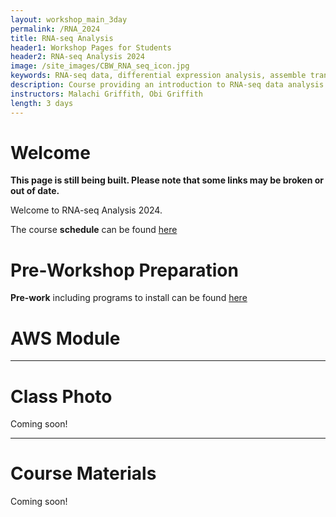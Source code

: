 ```yaml
---
layout: workshop_main_3day
permalink: /RNA_2024
title: RNA-seq Analysis
header1: Workshop Pages for Students
header2: RNA-seq Analysis 2024
image: /site_images/CBW_RNA_seq_icon.jpg
keywords: RNA-seq data, differential expression analysis, assemble transcripts
description: Course providing an introduction to RNA-seq data analysis followed by integrated tutorials demonstrating the use of popular RNA-seq analysis packages.
instructors: Malachi Griffith, Obi Griffith
length: 3 days
---
```


# Welcome <a id="welcome"></a>

**This page is still being built. Please note that some links may be broken or out of date.**

Welcome to RNA-seq Analysis 2024.

The course **schedule** can be found [here](https://bioinformaticsdotca.github.io/RNA_2024_schedule)   

<!-- Meet your **faculty** [here]() -->

# Pre-Workshop Preparation <a id="preworkshop"></a>

**Pre-work** including programs to install can be found [here]()

# AWS Module <a id="preworkshop"></a>

<!-- Connecting and properly using a cloud computing cluster at the CBW [here]() -->

***

# Class Photo

Coming soon!

***

# Course Materials

Coming soon!

<!-- # Day 1 <a id="day1"></a> -->

<!-- ##  Welcome -->

<!-- *<font color="#827e9c">Nia Hughes</font>* -->

<!-- ## Module 1 -->

<!-- *<font color="#827e9c"></font>* -->

<!-- [Module 1 Lecture Slides](https://drive.google.com/file/d/14-PfnpO9_iwklblW5UzoodKjh-ZGkU8y/view?usp=drive_link)  
[Module 1 Mini-Lecture: FASTA/FASTQ/GTF](https://drive.google.com/file/d/1GLAFoz-kFppXvJfFVWUkpIpwOY20xQr5/view?usp=drive_link)  
[Module 1 Mini-Lecture: Indexing](https://drive.google.com/file/d/1bMsufuc8U1rE33Go-ju-yptRJ_xFucoh/view?usp=drive_link)   -->

<!-- ### Module 1 Lab -->
  <!-- [Introduction to Inputs](https://rnabio.org/module-01-inputs/0001/01/01/Intro_to_Inputs/)  
  [Reference Genomes](https://rnabio.org/module-01-inputs/0001/02/01/Reference_Genomes/)  
  [Annotations](https://rnabio.org/module-01-inputs/0001/03/01/Annotations/)  
  [Indexing](https://rnabio.org/module-01-inputs/0001/04/01/Indexing/)  
  [Data](https://rnabio.org/module-01-inputs/0001/05/01/RNAseq_Data/)  
  [Data QC](https://rnabio.org/module-01-inputs/0001/06/01/Pre-alignment_QC/)   -->

<!-- ## Module 2 -->

<!-- *<font color="#827e9c"></font>* -->

<!-- [Module 2 Lecture Slides](https://drive.google.com/file/d/1bNDKXMn-2D7r827tVPWuHzXQjGf5Riz3/view?usp=drive_link)  
[Module 2 Mini-Lecture: Alignment](https://drive.google.com/file/d/1Peti_cc1PFNU27fITqIN-ZVp07VXaIud/view?usp=drive_link)  
[Module 2 Mini-Lecture: Alignment vs. Assembly vs. Pseudoalignment](https://drive.google.com/file/d/17xl5-p-3GRInDrFnHk3btkgk-AqNGUbl/view?usp=drive_link)  
[Module 2 Mini-Lecture: SAM/BAM/BED file formats](https://drive.google.com/file/d/1o0JrSKn6SjyfdvoF2FnNyQDCi-a2Zoim/view?usp=drive_link)  
[Module 2 Mini-Lecture: Alignment QC](https://drive.google.com/file/d/1umG-3EygyD5-XDuERnK6lZaQ0DQ8NFw6/view?usp=drive_link)   -->

<!-- ## Module 2 Lab -->

  <!-- [Introduction to Alignment](https://rnabio.org/module-02-alignment/0002/01/01/Intro_to_Alignment/)  
  [Adapter Trim](https://rnabio.org/module-02-alignment/0002/02/01/Adapter_Trim/)  
  [Alignment](https://rnabio.org/module-02-alignment/0002/03/01/Alignment/)  
  [IGV](https://rnabio.org/module-02-alignment/0002/04/01/IGV/)  
  [Alignment Visualization](https://rnabio.org/module-02-alignment/0002/05/01/Alignment_Visualization/)  
  [Alignment QC](https://rnabio.org/module-02-alignment/0002/06/01/Alignment_QC/)   -->

<!-- ## Optional Team Assignment -->

<!-- [Team Assignment - Alignment](https://rnabio.org/module-02-alignment/0002/07/01/Team_Assignment_Alignment/) -->
<!-- * We will be completing the download and data preprocessing steps today -->

<!-- # Day 2 <a id="day2"></a> -->

<!-- ## Module 3 -->

<!-- [Module 3 Lecture Slides](https://drive.google.com/file/d/1G3HBgpvnRUXqN-kar5FMslunvXqHiArf/view?usp=drive_link)  
[Module 3 Mini-Lecture: Abundance Estimation](https://drive.google.com/file/d/1Sv4_0tXHdigLWpaaU3-epGmVtbzIilz0/view?usp=drive_link)  
[Module 3 Mini-Lecture: HTSeq](https://drive.google.com/file/d/1Jf_wyzsArIVznosXKDLhX4gYin924LXg/view?usp=drive_link)  
[Module 3 Mini-Lecture: Differential Expression](https://drive.google.com/file/d/1TGsNMdKw6OwxN-_I_Xf2-4dQwAhKbsjH/view?usp=sharing)   -->

<!-- ## Module 3 Lab -->

 <!-- [Introduction to Expression Analysis](https://rnabio.org/module-03-expression/0003/01/01/Intro_to_Expression/)  
 [Expression](https://rnabio.org/module-03-expression/0003/02/01/Expression/)  
 [Differential Expression](https://rnabio.org/module-03-expression/0003/03/01/Differential_Expression/)  
 [Ballgown DE Visualization](https://rnabio.org/module-03-expression/0003/04/01/DE_Visualization/)  
 [Batch Correction](https://rnabio.org/module-03-expression/0003/05/01/Batch-Correction/)  
 [DE Pathway Analysis](https://rnabio.org/module-03-expression/0003/06/01/DE_Pathway_Analysis/)   -->

<!-- # Day 3 <a id="day3"></a> -->

<!-- ## Module 4 -->

<!-- [Module 4 Mini-Lecture: Alignment-Free Expression Estimation (Kallisto)](https://drive.google.com/file/d/1P_PZQ9d_TONavatvL5G79VTQm1ooRff8/view?usp=drive_link)   -->

<!-- ### Module 4 Lab -->

<!-- [Introduction to Alignment-Free Analysis](https://rnabio.org/module-04-kallisto/0004/01/01/Intro_to_Alignment_Free/)  
[Alignment-Free Expression Estimation (Kallisto)](https://rnabio.org/module-04-kallisto/0004/02/01/Alignment_Free_Kallisto/)   -->
